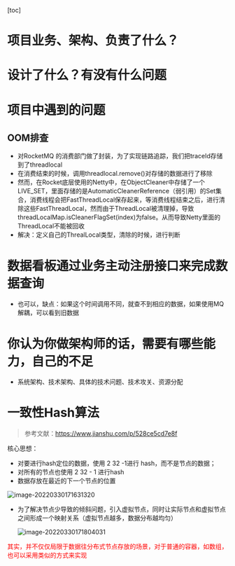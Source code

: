 [toc]

# 项目业务、架构、负责了什么？



# 设计了什么？有没有什么问题



# 项目中遇到的问题

## OOM排查

- 对RocketMQ 的消费部门做了封装，为了实现链路追踪，我们把traceId存储到了threadlocal
- 在消费结束的时候，调用threadlocal.remove()对存储的数据进行了移除
- 然而，在Rocket底层使用的Netty中，在ObjectCleaner中存储了一个LIVE_SET，里面存储的是AutomaticCleanerReference（弱引用）的Set集合，消费线程会把FastThreadLocal保存起来，等消费线程结束之后，进行清除这些FastThreadLocal，然而由于ThreadLocal被清理掉，导致threadLocalMap.isCleanerFlagSet(index)为false。从而导致Netty里面的ThreadLocal不能被回收
- 解决：定义自己的ThrealLocal类型，清除的时候，进行判断



# 数据看板通过业务主动注册接口来完成数据查询

- 也可以，缺点：如果这个时间调用不同，就查不到相应的数据，如果使用MQ解耦，可以看到旧数据



# 你认为你做架构师的话，需要有哪些能力，自己的不足

- 系统架构、技术架构、具体的技术问题、技术攻关、资源分配



# 一致性Hash算法

> 参考文献：https://www.jianshu.com/p/528ce5cd7e8f

核心思想：

- 对要进行hash定位的数据，使用 2 32 -1进行 hash，而不是节点的数据；
- 对所有的节点也使用 2 32 - 1 进行hash
- 数据存放在最近的下一个节点的位置

 ![image-20220330171631320](https://gitee.com/firewolf/allinone/raw/master/images/image-20220330171631320.png)

- 为了解决节点少导致的倾斜问题，引入虚拟节点，同时让实际节点和虚拟节点之间形成一个映射关系（虚拟节点越多，数据分布越均匀）

   ![image-20220330171804031](https://gitee.com/firewolf/allinone/raw/master/images/image-20220330171804031.png)

<font color=red>其实，并不仅仅局限于数据往分布式节点存放的场景，对于普通的容器，如数组，也可以采用类似的方式来实现</font>
